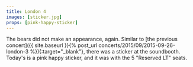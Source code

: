 ```yaml
---
title: London 4
images: [sticker.jpg]
props: [pink-happy-sticker]
---
```

The bears did not make an appearance, again. Similar to [the previous concert]({{ site.baseurl }}{% post_url concerts/2015/09/2015-09-26-london-3 %}){:target="_blank"}, there was a sticker at the soundbooth. Today's is a pink happy sticker, and it was with the 5 "Reserved LT" seats.
